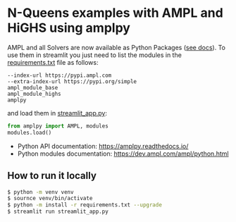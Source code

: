# N-Queens examples with AMPL and HiGHS using amplpy

AMPL and all Solvers are now available as Python Packages ([see docs](https://dev.ampl.com/ampl/python.html)). To use them in streamlit you just need to list the modules in the [requirements.txt](requirements.txt) file as follows:
```
--index-url https://pypi.ampl.com
--extra-index-url https://pypi.org/simple
ampl_module_base
ampl_module_highs
amplpy
```

and load them in [streamlit_app.py](streamlit_app.py):
```python
from amplpy import AMPL, modules
modules.load()
```

- Python API documentation: https://amplpy.readthedocs.io/
- Python modules documentation: https://dev.ampl.com/ampl/python.html

## How to run it locally

```bash
$ python -m venv venv
$ sournce venv/bin/activate
$ python -m install -r requirements.txt --upgrade
$ streamlit run streamlit_app.py
```
